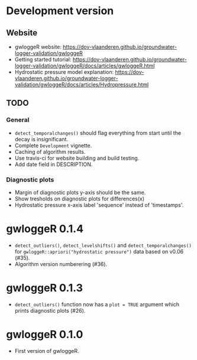 # Development version

## Website
* gwloggeR website: https://dov-vlaanderen.github.io/groundwater-logger-validation/gwloggeR
* Getting started tutorial: https://dov-vlaanderen.github.io/groundwater-logger-validation/gwloggeR/docs/articles/gwloggeR.html 
* Hydrostatic pressure model explanation: https://dov-vlaanderen.github.io/groundwater-logger-validation/gwloggeR/docs/articles/Hydropressure.html

## TODO

### General
* `detect_temporalchanges()` should flag everything from start until the decay is insignificant.
* Complete `Development` vignette.
* Caching of algorithm results.
* Use travis-ci for website building and build testing.
* Add date field in DESCRIPTION.

### Diagnostic plots
* Margin of diagnostic plots y-axis should be the same.
* Show tresholds on diagnostic plots for differences(x)
* Hydrostatic pressure x-axis label 'sequence' instead of 'timestamps'.

# gwloggeR 0.1.4

* `detect_outliers()`, `detect_levelshifts()` and `detect_temporalchanges()` for `gwloggeR::apriori("hydrostatic pressure")` data based on v0.06 (#35).
* Algorithm version numberering (#36).

# gwloggeR 0.1.3

* `detect_outliers()` function now has a `plot = TRUE` argument which prints diagnostic plots (#26).

# gwloggeR 0.1.0

* First version of gwloggeR.
